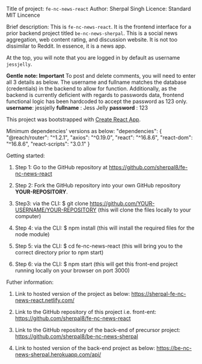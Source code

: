 Title of project: `fe-nc-news-react`
Author: Sherpal Singh
Licence: Standard MIT Lincence

Brief description:
This is `fe-nc-news-react`. It is the frontend interface for a prior backend project titled `be-nc-news-sherpal`. This is a social news aggregation, web content rating, and discussion website. It is not too dissimilar to Reddit. In essence, it is a news app.

At the top, you will note that you are logged in by default as username `jessjelly`.

**Gentle note: Important**
To post and delete comments, you will need to enter all 3 details as below. The username and fullname matches the database (credentials) in the backend to allow for function. Additionally, as the backend is currently deficient with regards to passwords data, frontend functional logic has been hardcoded to accept the password as 123 only.
**username**: jessjelly
**fullname** : Jess Jelly
**password** : 123

This project was bootstrapped with [Create React App](https://github.com/facebook/create-react-app).

Minimum dependencies' versions as below:
"dependencies": {
"@reach/router": "^1.2.1",
"axios": "^0.19.0",
"react": "^16.8.6",
"react-dom": "^16.8.6",
"react-scripts": "3.0.1"
}

Getting started:

1. Step 1:
   Go to the GitHub repository at https://github.com/sherpal8/fe-nc-news-react

2. Step 2:
   Fork the GitHub repository into your own GitHub repository **YOUR-REPOSITORY**.

3. Step3:
   via the CLI: \$ git clone https://github.com/YOUR-USERNAME/YOUR-REPOSITORY
   (this will clone the files locally to your computer)

4. Step 4:
   via the CLI: \$ npm install
   (this will install the required files for the node module)

5. Step 5:
   via the CLI: \$ cd fe-nc-news-react
   (this will bring you to the correct directory prior to npm start)

6. Step 6:
   via the CLI: \$ npm start
   (this will get this front-end project running locally on your browser on port 3000)

Futher information:

1. Link to hosted version of the project as below:
   https://sherpal-fe-nc-news-react.netlify.com/

2. Link to the GitHub repository of this project i.e. front-ent:
   https://github.com/sherpal8/fe-nc-news-react

3. Link to the GitHub repository of the back-end of precursor project:
   https://github.com/sherpal8/be-nc-news-sherpal

4. Link to hosted version of the back-end project as below:
   https://be-nc-news-sherpal.herokuapp.com/api/
